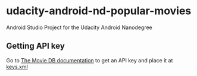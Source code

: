 # udacity-android-nd-popular-movies
Android Studio Project for the Udacity Android Nanodegree

## Getting API key

Go to [The  Movie DB documentation](https://www.themoviedb.org/documentation/api) to get an API key and place it at [keys.xml](app/src/main/res/values/keys.xml) 